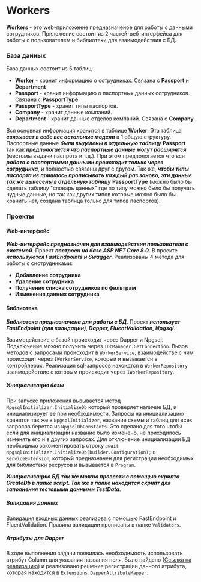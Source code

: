 # Workers

**Workers** - это web-приложение предназначеное для работы с данными сотрудников. Приложение состоит из 2 частей-веб-интерфейса для работы с пользователем и библиотеки для взаимодействия с БД. 

### База данных
База данных состоит из 5 таблиц:
+ **Worker** - хранит информацию о сотрудниках. Связана с **Passport** и **Department**
+ **Passport** - хранит информацию о паспортных данных сотрудников. Связана с **PassportType**
+ **PassportType** - хранит типы паспортов.
+ **Company** - хранит данные компаний.
+ **Department** - хранит данные отделов компаний. Связана с **Company**

Вся основная информация хранится в таблице **Worker**. Эта таблица ***связывает в себе все остальные модели*** в 1 общую структуру. Паспортные данные ***были выделены в отдельную таблицу*** **Passport** так как ***предпологается что паспортные данные могут расширятся*** (местомы выдачи паспрота и т.д.). При этом предпологается что вся ***работа с паспортными данными происходит только через сотрудника***, и полностью связаны друг с другом. Так же, ***чтобы типы паспорта не пришлось прописывать каждый раз заново, эти данные так же вынесены в отдельную таблицу*** **PassportType** (можно было бы сделать таблицу "словарь данных" где по типу можно было бы получать нудные данные, но так как других типов которые можно было бы хранить нет, создана таблица только для типов паспортов).

### Проекты
#### Web-интерфейс
***Web-интерфейс предназначен для взаимодействия пользователя с системой***. Проект ***построен на базе ASP NET Core 8.0***. В проекте ***используются FastEndpoints и Swagger***. Реализованы 4 метода для работы с сиотрудниками:
+ **Добавление сотрудника**
+ **Удаление сотрудника**
+ **Получение списка сотрудников по фильтрам**
+ **Изменения данных сотрудника**

#### Библиотека
***Библиотека предназначена для работы с БД***. Проект ***использует FastEndpoint (для валидации), Dapper, FluentValidation, Npgsql***.

Взаимодействие с базой происходит через Dapper и Npgsql. Подключение можно получить через `IDbManager.GetConnection`. Вызов методов с запросами происходит в `WorkerService`, взаимодействе с ним происходит через `IWorkerService`, который и вызывается в контройлерах. Реализация sql-запросов нахоидтся в `WorkerRepository` взаимодействие с которым происходит через `IWorkerRepository`.

##### Инициализация базы
При запуске приложения вызывается метод `NpgsqlInitializer.InitializeDb` который проверяет наличие БД, и инициализирует ее при необходимости. Запросы на инициализацию хранятся так же в `NpgsqlInitializer`, название схемы и таблиц для всех запросов берется из `NpgsqlDbConstants`. Это сделано для того чтобы если для инициализации название было изменено, не приходилось изменять его и в других запросах. Для отключение инициализации БД необходимо закоментировать строку `await NpgsqlInitializer.InitializeDb(builder.Configuration);` в `ServiceExtension`, который предназначен для регистрации необходимых для библиотеки ресрусов и вызывается в `Program`. 

***Инициализацию БД так же можно провести с помощью скрипта CreateDb в папке script. Так же в папке находится скрипт для заполнения тестовыми данными TestData***.

##### Валидация данных
Валидация входных данных реализова с помощью FastEndpoint и FluentValidation. Правила валидации прописаны в папке `Validators`.

##### Атрибуты для Dapper
В ходе выполнения задачи появилась необходимость использовать атрибут Column для указания названия поля. Было найдено ([Ссылка на реализацию](https://stackoverflow.com/questions/20951531/dapper-with-attributes-mapping)) и реализовано решение регистрации данного атрибута, которая находится в `Extensions.DapperAttributeMapper`.